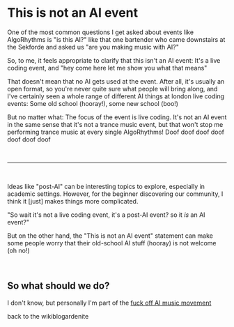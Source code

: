 # This is not an AI event

One of the most common questions I get asked about events like AlgoRhythms is "is this AI?" like that one bartender who came downstairs at the Sekforde and asked us "are you making music with AI?"

So, to me, it feels appropriate to clarify that this isn't an AI event: It's a live coding event, and "hey come here let me show you what that means"

That doesn't mean that no AI gets used at the event. After all, it's usually an open format, so you're never quite sure what people will bring along, and I've certainly seen a whole range of different AI things at london live coding events: Some old school (hooray!), some new school (boo!)

But no matter what: The focus of the event is live coding. It's not an AI event in the same sense that it's not a trance music event, but that won't stop me performing trance music at every single AlgoRhythms! Doof doof doof doof doof doof doof

<br>

---

<br>

Ideas like "post-AI" can be interesting topics to explore, especially in academic settings. However, for the beginner discovering our community, I think it [just] makes things more complicated.

"So wait it's not a live coding event, it's a post-AI event? so it *is* an AI event?"

But on the other hand, the "This is not an AI event" statement can make some people worry that their old-school AI stuff (hooray) is not welcome (oh no!)

<br>

## So what should we do?

I don't know, but personally I'm part of the [fuck off AI music movement](https://www.todepond.com/sky/fuck-off-ai-music/)

back to the wikiblogardenite

